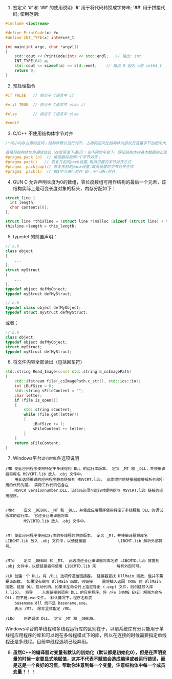 1. 宏定义 ’**#**‘ 和 ’**##**‘ 的使用说明: '**#**' 用于将代码转换成字符串; '**##**' 用于拼接代码; 使用范例:

```c++
#include <iostream>

#define PrintCode(x) #x
#define INT_TYPE(x) int##x##_t

int main(int argc, char *argv[])
{
	std::cout << PrintCode(int) << std::endl;	// 输出: int
	INT_TYPE(64) a;
	std::cout << sizeof(a) << std::endl;	// 输出 8 因为 a是 int64_t
	return 0;
}
```



2. 预处理指令

```c
#if FALSE	// 相当于 C语言中 if

#elif TRUE	// 相当于 C语言中 else if

#else		// 相当于 C语言中 else

#endif
```



3. C/C++ 不使用结构体字节对齐

```C++
/*减小内存占用的空间；结构体默认进行对齐，占用的空间比结构体内部成员变量字节加起来大，如果取消字节对齐，可以减小一部分空间。见下面具体例子。

直接将结构体作为通信协议（在低带宽下通讯）；在不同的平台下，保证结构体内基本数据的长度相同，同时取消结构体的对齐，就可以将定义的数据格式结构体直接作为数据通信协议使用。*/
#pragma pack (n)  // 编译器将按照n个字节对齐；
#pragma pack()   // 恢复先前的pack设置,取消设置的字节对齐方式
#pragma  pack(pop)// 恢复先前的pack设置,取消设置的字节对齐方式
#pragma  pack(1)  // 按1字节进行对齐 即：不行进行对齐
```

4. GUN C 允许声明长度为0的数组，零长度数组可用作结构的最后一个元素，该结构实际上是可变长度对象的标头，内存分配如下：

```c
struct line {
  int length;
  char contents[0];
};

struct line *thisline = (struct line *)malloc (sizeof (struct line) + this_length * sizeof(char));
thisline->length = this_length;
```

5. typedef 的前置声明：

```cpp
// a.h
class object
{
    ...
};
struct myStruct
{
    ...
};
typedef object defMyObject;
typedef myStruct defMyStruct;
```

```cpp
// b.h
typedef class object defMyObject;
typedef struct myStruct defMyStruct;
```

或者：

```cpp
// b.h
class object;
typedef object defMyObject;
struct myStruct;
typedef myStruct defMyStruct;
```



6. 将文件内容全部读出（包括回车符）

```c++
std::string Read_Image(const std::string &_csImagePath)
{
    std::ifstream file(_csImagePath.c_str(), std::ios::in);
    int iBufSize = 0;
    std::string sFileContent = "";
    char letter;
    if (file.is_open())
    {
        std::string sContent;
        while (file.get(letter))
        {
            iBufSize += 1;
            sFileContent += letter;
        }
    }
    return sFileContent;
}
```



7. Windows平台`运行时库`各选项说明

```text
/MD	使此应用程序使用特定于多线程和 DLL 的运行库版本。 定义 _MT 和 _DLL，并使编译器将库名 MSVCRT.lib 放入 .obj 文件中。
	用此选项编译的应用程序静态链接到 MSVCRT.lib。 此库提供使链接器能够解析外部引用的代码的层。 实际工作代码包含在 
	MSVCR versionnumber.DLL，该代码必须可运行时提供给与 MSVCRT.lib 链接的应用程序。
	
	
/MDd	定义 _DEBUG、_MT 和 _DLL，并使此应用程序使用特定于多线程和 DLL 的调试版本的运行库。 它还会让编译器将库 
		MSVCRTD.lib 放入 .obj 文件中。
		
		
/MT	使此应用程序使用运行库的多线程的静态版本。 定义 _MT，并使编译器将库名 LIBCMT.lib 放入 .obj 文件中，以便链接器 				LIBCMT.lib 解析外部符号。


/MTd	定义 _DEBUG 和 _MT。 此选项还会让编译器将库名称 LIBCMTD.lib 放置到 .obj 文件中，以便链接器将使用 LIBCMTD.lib 来 		   解析外部符号。

/LD	创建一个 DLL。将 /DLL 选项传递给链接器。 链接器查找 DllMain 函数，但并不需要该函数。 如果没有编写 DllMain 函数，则链接	  器将插入返回 TRUE 的 DllMain 函数。链接 DLL 启动代码。如果未在命令行上指定导出 (.exp) 文件，则创建导入库 (.lib)。 将导	   入库链接到调用 DLL 的应用程序。将 /Fe (NAME EXE) 解释为命名 DLL，而不是.exe文件。 默认情况下，程序名称变
	basename.dll 而不是 basename.exe。
	表示 /MT， 除非显式指定 /MD。

/LDd	创建调试 DLL。 定义 _MT 和 _DEBUG。
```

Windows平台的单线程和多线程运行库的区别在于，以前系统库有分只能用于单线程应用程序的库和可以跑在多线程模式下的库，所以在连接的时候需要指定单线程还是多线程。目前单线程选项已经弃用。



8. **虽然C++的编译器对变量有默认的初始化（默认都是初始化0），但是在声明变量的时候一定要显式地赋值，这并不代表不赋值会造成编译或者运行错误，而是这是一个良好的习惯，帮助你注意到每一个变量，注意结构体中每一个成员变量！！！**

